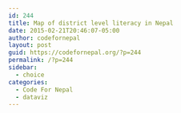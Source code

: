 ```yaml
---
id: 244
title: Map of district level literacy in Nepal
date: 2015-02-21T20:46:07-05:00
author: codefornepal
layout: post
guid: https://codefornepal.org/?p=244
permalink: /?p=244
sidebar:
  - choice
categories:
  - Code For Nepal
  - dataviz
---
```

